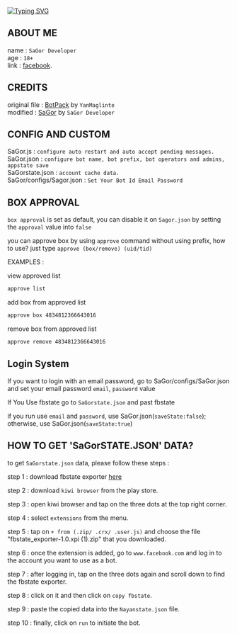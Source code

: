 <a href="https://git.io/typing-svg"><img src="https://readme-typing-svg.demolab.com?font=Fira+Code&duration=3000&pause=1000&color=FF0000&width=435&lines=WELCOME+MY+PROGRAM+;I'M+SAGOR+;THANK+YOU+" alt="Typing SVG" /></a>
## ABOUT ME

name : ```SaGor Developer```</br>
age : ```18+```</br>
link : [facebook](https://www.facebook.com/XsagorXnxx ).</br>

## CREDITS

original file : [BotPack](....) by ```YanMaglinte```</br>
modified : [SaGor](...) by ```SaGor Developer```

## CONFIG AND CUSTOM

SaGor.js : ``configure auto restart and auto accept pending messages.``</br>
SaGor.json : ``configure bot name, bot prefix, bot operators and admins, appstate save``</br>
SaGorstate.json : ``account cache data.``</br>SaGor/configs/Sagor.json : ``Set Your Bot Id Email Password``

## BOX APPROVAL

``box approval`` is set as default, you can disable it on ``Sagor.json`` by setting the ``approval`` value into ``false``</br>

you can approve box by using ``approve`` command without using prefix, how to use? just type ``approve (box/remove) (uid/tid)``</br>

EXAMPLES : </br>

view approved list 
```txt 
approve list
```
add box from approved list 
```txt
approve box 4834812366643016
```
remove box from approved list 
```txt
approve remove 4834812366643016
```

## Login System

If you want to login with an email password, go to SaGor/configs/SaGor.json and set your email password ``email``, ``password`` value

If You Use fbstate go to ``SaGorstate.json`` and past fbstate

if you run use ``email`` and ``password``, use SaGor.json(``saveState:false``); otherwise, use SaGor.json(``saveState:true``)

## HOW TO GET 'SaGorSTATE.JSON' DATA?

to get ``SaGorstate.json`` data, please follow these steps :</br>

step 1 : download fbstate exporter [here](https://drive.google.com/uc?id=1SFsFP_VhMyPg6JpqJtpqnjAr2kiKD7tl)</br>

step 2 : download ``kiwi browser`` from the play store.</br>

step 3 : open kiwi browser and tap on the three dots at the top right corner.</br>

step 4 : select ``extensions`` from the menu.</br>

step 5 : tap on ``+ from (.zip/ .crx/ .user.js)`` and choose the file "fbstate_exporter-1.0.xpi (1).zip" that you downloaded.</br>

step 6 : once the extension is added, go to ``www.facebook.com`` and log in to the account you want to use as a bot.</br>

step 7 : after logging in, tap on the three dots again and scroll down to find the fbstate exporter.</br>

step 8 : click on it and then click on ``copy fbstate``.</br>

step 9 : paste the copied data into the ``Nayanstate.json`` file.</br>

step 10 : finally, click on ``run`` to initiate the bot.</br>


